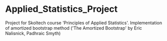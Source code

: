 # Applied_Statistics_Project
Project for Skoltech course 'Principles of Applied Statistics'.
Implementation of amortized bootstrap method ('The Amortized Bootstrap' by Eric Nalisnick,  Padhraic Smyth)
